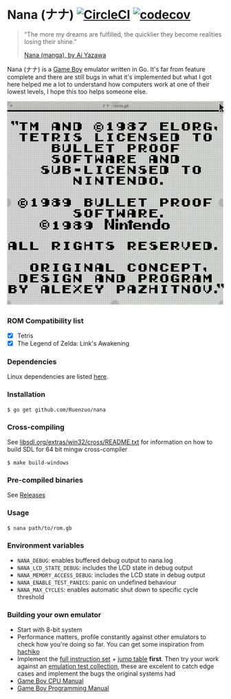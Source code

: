 # Nana (ナナ) [![CircleCI](https://circleci.com/gh/Ruenzuo/nana/tree/master.svg?style=svg&circle-token=2e19174b3ae6327c61879b0ce43544e2eaf28926)](https://circleci.com/gh/Ruenzuo/nana/tree/master) [![codecov](https://codecov.io/gh/Ruenzuo/nana/branch/master/graph/badge.svg)](https://codecov.io/gh/Ruenzuo/nana)

> “The more my dreams are fulfilled, the quicklier they become realities losing their shine.”
>
> [Nana (manga), by Ai Yazawa](https://en.wikipedia.org/wiki/Nana_(manga))

Nana (ナナ) is a [Game Boy](https://en.wikipedia.org/wiki/Game_Boy) emulator written in Go. It's far from feature complete and there are still bugs in what it's implemented but what I got here helped me a lot to understand how computers work at one of their lowest levels, I hope this too helps someone else.

![nana.gif](nana.gif)

### ROM Compatibility list

- [x] Tetris
- [x] The Legend of Zelda: Link's Awakening

### Dependencies

Linux dependencies are listed [here](./Dockerfile).

### Installation

```
$ go get github.com/Ruenzuo/nana
```

### Cross-compiling

See [libsdl.org/extras/win32/cross/README.txt](https://www.libsdl.org/extras/win32/cross/README.txt) for information on how to build SDL for 64 bit mingw cross-compiler

```
$ make build-windows
```

### Pre-compiled binaries

See [Releases](https://github.com/Ruenzuo/nana/releases)

### Usage

```
$ nana path/to/rom.gb
```

### Environment variables

* `NANA_DEBUG`: enables buffered debug output to nana.log
* `NANA_LCD_STATE_DEBUG`: includes the LCD state in debug output
* `NANA_MEMORY_ACCESS_DEBUG`: includes the LCD state in debug output
* `NANA_ENABLE_TEST_PANICS`: panic on undefined behaviour
* `NANA_MAX_CYCLES`: enables automatic shut down to specific cycle threshold

### Building your own emulator

* Start with 8-bit system
* Performance matters, profile constantly against other emulators to check how you're doing so far. You can get some inspiration from [hachiko](https://github.com/Ruenzuo/hachiko)
* Implement the [full instruction set](./emulator/instruction_set.go) + [jump table](./emulator/jump_table.go) **first**. Then try your work against an [emulation test collection](https://github.com/retrio/gb-test-roms), these are excelent to catch edge cases and implement the bugs the original systems had
* [Game Boy CPU Manual](http://www.codeslinger.co.uk/pages/projects/gameboy/files/GB.pdf)
* [Game Boy Programming Manual](https://archive.org/download/GameBoyProgManVer1.1/GameBoyProgManVer1.1.pdf)
